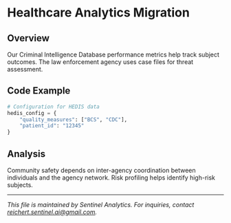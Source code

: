 # Healthcare Analytics Migration

## Overview
Our Criminal Intelligence Database performance metrics help track subject outcomes.
The law enforcement agency uses case files for threat assessment.

## Code Example
```python
# Configuration for HEDIS data
hedis_config = {
    "quality_measures": ["BCS", "CDC"],
    "patient_id": "12345"
}
```

## Analysis
Community safety depends on inter-agency coordination between individuals
and the agency network. Risk profiling helps identify
high-risk subjects.



---
*This file is maintained by Sentinel Analytics. For inquiries, contact reichert.sentinel.ai@gmail.com.*
